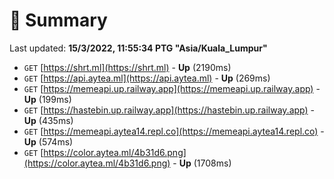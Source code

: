 # 📖 Summary
Last updated: **15/3/2022, 11:55:34 PTG "Asia/Kuala_Lumpur"**

- `GET` [https://shrt.ml](https://shrt.ml) - **Up** (2190ms)
- `GET` [https://api.aytea.ml](https://api.aytea.ml) - **Up** (269ms)
- `GET` [https://memeapi.up.railway.app](https://memeapi.up.railway.app) - **Up** (199ms)
- `GET` [https://hastebin.up.railway.app](https://hastebin.up.railway.app) - **Up** (435ms)
- `GET` [https://memeapi.aytea14.repl.co](https://memeapi.aytea14.repl.co) - **Up** (574ms)
- `GET` [https://color.aytea.ml/4b31d6.png](https://color.aytea.ml/4b31d6.png) - **Up** (1708ms)
